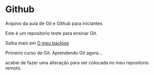 # Github

Arquivo da aula de Git e Github para iniciantes

Este é um repositorio teste para ensinar Git.

Saiba mais em  [O meu backlog](http://omeubacklog.pt)

Primeiro curso de Git. Aprendendo Git agora...

acabei de fazer uma alteração para ser colocada no meu repositorio remoto.
